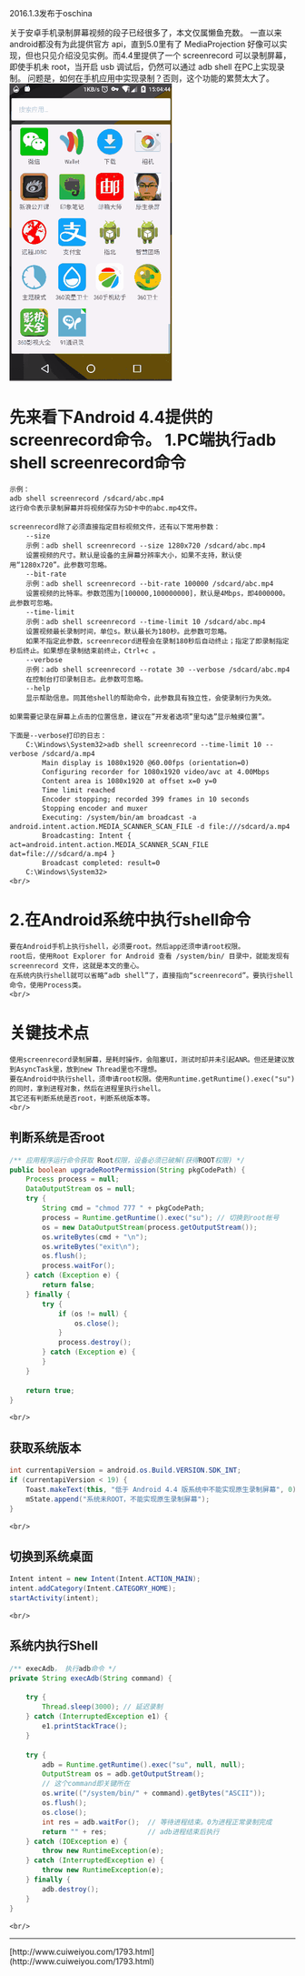 2016.1.3发布于oschina<br/>

关于安卓手机录制屏幕视频的段子已经很多了，本文仅属懒鱼充数。
一直以来android都没有为此提供官方 api，直到5.0里有了 MediaProjection 好像可以实现，但也只见介绍没见实例。而4.4里提供了一个 screenrecord 可以录制屏幕，即使手机未 root，当开启 usb 调试后，仍然可以通过 adb shell 在PC上实现录制。
问题是，如何在手机应用中实现录制？否则，这个功能的累赘太大了。<br/>
 ![github](screenrecord.gif "Android通过shell实现原生录制屏幕视频")
<br/>

先来看下Android 4.4提供的screenrecord命令。
1.PC端执行adb shell screenrecord命令
===================================
    示例：
    adb shell screenrecord /sdcard/abc.mp4
    这行命令表示录制屏幕并将视频保存为SD卡中的abc.mp4文件。
    
    screenrecord除了必须直接指定目标视频文件，还有以下常用参数：
        --size
        示例：adb shell screenrecord --size 1280x720 /sdcard/abc.mp4
        设置视频的尺寸。默认是设备的主屏幕分辨率大小，如果不支持，默认使用“1280x720”。此参数可忽略。
        --bit-rate
        示例：adb shell screenrecord --bit-rate 100000 /sdcard/abc.mp4
        设置视频的比特率。参数范围为[100000,100000000]，默认是4Mbps，即4000000。此参数可忽略。
        --time-limit
        示例：adb shell screenrecord --time-limit 10 /sdcard/abc.mp4
        设置视频最长录制时间，单位s。默认最长为180秒。此参数可忽略。
        如果不指定此参数，screenrecord进程会在录制180秒后自动终止；指定了即录制指定秒后终止。如果想在录制结束前终止，Ctrl+c 。
        --verbose
        示例：adb shell screenrecord --rotate 30 --verbose /sdcard/abc.mp4
        在控制台打印录制日志。此参数可忽略。
        --help
        显示帮助信息。同其他shell的帮助命令，此参数具有独立性，会使录制行为失效。
    
    如果需要记录在屏幕上点击的位置信息，建议在”开发者选项”里勾选”显示触摸位置”。
    
    下面是--verbose打印的日志：
        C:\Windows\System32>adb shell screenrecord --time-limit 10 --verbose /sdcard/a.mp4
            Main display is 1080x1920 @60.00fps (orientation=0)
            Configuring recorder for 1080x1920 video/avc at 4.00Mbps
            Content area is 1080x1920 at offset x=0 y=0
            Time limit reached
            Encoder stopping; recorded 399 frames in 10 seconds
            Stopping encoder and muxer
            Executing: /system/bin/am broadcast -a android.intent.action.MEDIA_SCANNER_SCAN_FILE -d file:///sdcard/a.mp4
            Broadcasting: Intent { act=android.intent.action.MEDIA_SCANNER_SCAN_FILE dat=file:///sdcard/a.mp4 }
            Broadcast completed: result=0
        C:\Windows\System32>
    <br/>
2.在Android系统中执行shell命令
===================================
    要在Android手机上执行shell，必须要root。然后app还须申请root权限。
    root后，使用Root Explorer for Android 查看 /system/bin/ 目录中，就能发现有 screenrecord 文件，这就是本文的重心。
    在系统内执行shell就可以省略“adb shell”了，直接指向“screenrecord”。要执行shell命令，使用Process类。
    <br/>
关键技术点
===================================
    使用screenrecord录制屏幕，是耗时操作，会阻塞UI，测试时却并未引起ANR。但还是建议放到AsyncTask里，放到new Thread里也不理想。
    要在Android中执行shell，须申请root权限。使用Runtime.getRuntime().exec("su")的同时，拿到进程对象，然后在进程里执行shell。
    其它还有判断系统是否root，判断系统版本等。
    <br/>
判断系统是否root
-----------------------------------
``` java
/** 应用程序运行命令获取 Root权限，设备必须已破解(获得ROOT权限) */
public boolean upgradeRootPermission(String pkgCodePath) {
    Process process = null;
    DataOutputStream os = null;
    try {
        String cmd = "chmod 777 " + pkgCodePath;
        process = Runtime.getRuntime().exec("su"); // 切换到root帐号
        os = new DataOutputStream(process.getOutputStream());
        os.writeBytes(cmd + "\n");
        os.writeBytes("exit\n");
        os.flush();
        process.waitFor();
    } catch (Exception e) {
        return false;
    } finally {
        try {
            if (os != null) {
                os.close();
            }
            process.destroy();
        } catch (Exception e) {
        }
    }

    return true;
}
```
    <br/>
获取系统版本
-----------------------------------
``` java
int currentapiVersion = android.os.Build.VERSION.SDK_INT;
if (currentapiVersion < 19) {
    Toast.makeText(this, "低于 Android 4.4 版系统中不能实现原生录制屏幕", 0).show();
    mState.append("系统未ROOT，不能实现原生录制屏幕");
}
```
    <br/>
切换到系统桌面
-----------------------------------
``` java
Intent intent = new Intent(Intent.ACTION_MAIN);
intent.addCategory(Intent.CATEGORY_HOME);
startActivity(intent);
```
    <br/>
系统内执行Shell
-----------------------------------
``` java
/** execAdb， 执行adb命令 */
private String execAdb(String command) {
    
    try {
        Thread.sleep(3000); // 延迟录制
    } catch (InterruptedException e1) {
        e1.printStackTrace();
    }
    
    try {
        adb = Runtime.getRuntime().exec("su", null, null);
        OutputStream os = adb.getOutputStream();
        // 这个command即关键所在
        os.write(("/system/bin/" + command).getBytes("ASCII"));
        os.flush();
        os.close();
        int res = adb.waitFor();  // 等待进程结束。0为进程正常录制完成
        return "" + res;          // adb进程结束后执行
    } catch (IOException e) {
        throw new RuntimeException(e);
    } catch (InterruptedException e) {
        throw new RuntimeException(e);
    } finally {
        adb.destroy();
    }
}
```
    <br/>
<hr/>
[http://www.cuiweiyou.com/1793.html](http://www.cuiweiyou.com/1793.html) <br/>
<br/>